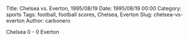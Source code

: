 Title: Chelsea vs. Everton, 1995/08/19
Date: 1995/08/19 00:00
Category: sports
Tags: football, football scores, Chelsea, Everton
Slug: chelsea-vs-everton
Author: carbonero


Chelsea 0 - 0 Everton
